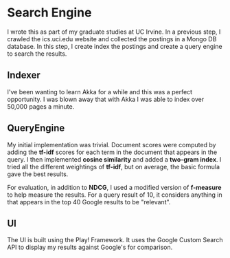 Search Engine
=============
I wrote this as part of my graduate studies at UC Irvine.  In a previous step, I crawled the
ics.uci.edu website and collected the postings in a Mongo DB database.  In this step, I create
index the postings and create a query engine to search the results.

Indexer
-------
I've been wanting to learn Akka for a while and this was a perfect opportunity.  I was blown away
that with Akka I was able to index over 50,000 pages a minute.


QueryEngine
-----------
My initial implementation was trivial.  Document scores were computed by adding
the **tf-idf** scores for each term in the document that appears in the query.
I then implemented **cosine similarity** and added a **two-gram index**.  I
tried all the different weightings of **tf-idf**, but on average, the basic
formula gave the best results.

For evaluation, in addition to **NDCG**, I used a modified version of
**f-measure** to help measure the results.  For a query result of 10, it
considers anything in that appears in the top 40 Google results to be
"relevant".

UI
---
The UI is built using the Play! Framework.  It uses the Google Custom Search API to display
my results against Google's for comparison.
